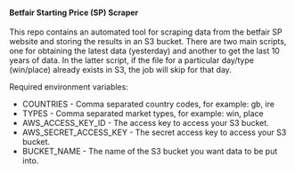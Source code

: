 #### Betfair Starting Price (SP) Scraper

This repo contains an automated tool for scraping data from the betfair SP website and storing the results in an S3 bucket. There are two main scripts, one for obtaining the latest data (yesterday) and another to get the last 10 years of data. In the latter script, if the file for a particular day/type (win/place) already exists in S3, the job will skip for that day.

Required environment variables:
- COUNTRIES - Comma separated country codes, for example: gb, ire
- TYPES - Comma separated market types, for example: win, place
- AWS_ACCESS_KEY_ID - The access key to access your S3 bucket.
- AWS_SECRET_ACCESS_KEY - The secret access key to access your S3 bucket.
- BUCKET_NAME - The name of the S3 bucket you want data to be put into.